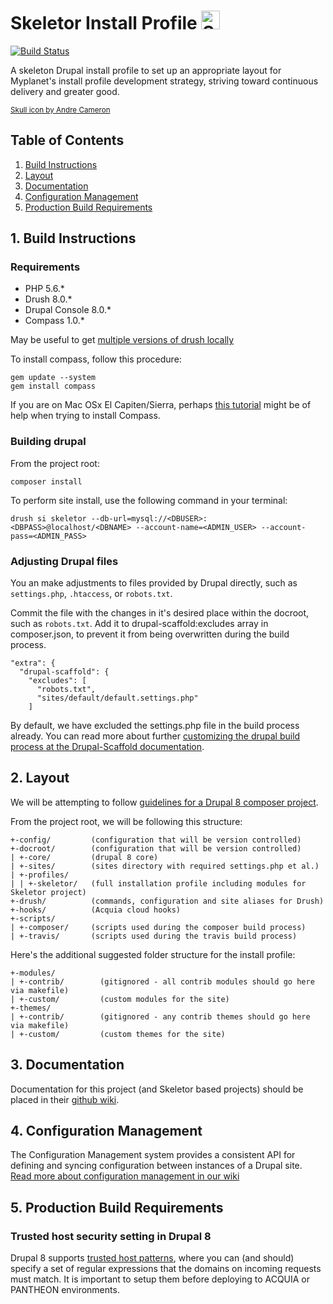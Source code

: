 # Skeletor Install Profile <img  height="30px" width="30px" src="https://cdn.rawgit.com/wiki/myplanetdigital/drupal-skeletor/images/noun_131083_cc.svg" alt="Skeletor"> 

[![Build Status](https://travis-ci.org/myplanetdigital/drupal-skeletor.svg?branch=8.x)](https://travis-ci.org/myplanetdigital/drupal-skeletor)

A skeleton Drupal install profile to set up an appropriate layout for Myplanet's install profile development strategy, striving toward continuous delivery and greater good.

<small>[Skull icon by Andre Cameron](https://thenounproject.com/CrocodileJock/collection/skulls/?oq=skull&cidx=0&i=131083)</small>

## Table of Contents

1. [Build Instructions](#1-build-instructions)
2. [Layout](#2-layout)
3. [Documentation](#3-documentation)
4. [Configuration Management](#4-configuration-management)
5. [Production Build Requirements](#5-production-build-requirements)

## 1. Build Instructions

### Requirements

* PHP 5.6.*
* Drush 8.0.*
* Drupal Console 8.0.*
* Compass 1.0.*

May be useful to get [multiple versions of drush locally](https://www.lullabot.com/articles/switching-drush-versions)

To install compass, follow this procedure:

```
gem update --system
gem install compass
```

If you are on Mac OSx El Capiten/Sierra, perhaps [this tutorial](http://stackoverflow.com/questions/31972968/cant-install-gems-on-os-x-el-capitan) might be of help when trying to install Compass.

### Building drupal

From the project root:

`composer install`

To perform site install, use the following command in your terminal:

`drush si skeletor --db-url=mysql://<DBUSER>:<DBPASS>@localhost/<DBNAME> --account-name=<ADMIN_USER> --account-pass=<ADMIN_PASS>`


### Adjusting Drupal files

You an make adjustments to files provided by Drupal directly, such as `settings.php`, `.htaccess`, or `robots.txt`.

Commit the file with the changes in it's desired place within the docroot, such as `robots.txt`. Add it to
drupal-scaffold:excludes array in composer.json, to prevent it from being overwritten during the build process.

    "extra": {
      "drupal-scaffold": {
        "excludes": [
          "robots.txt",
          "sites/default/default.settings.php"
        ]

By default, we have excluded the settings.php file in the build process already. You can read more about further
[customizing the drupal build process at the Drupal-Scaffold
documentation](https://github.com/drupal-composer/drupal-scaffold/blob/master/README.md).

## 2. Layout

We will be attempting to follow [guidelines for a Drupal 8 composer project](https://github.com/drupal-composer/drupal-project).

From the project root, we will be following this structure:

    +-config/         (configuration that will be version controlled)
    +-docroot/        (configuration that will be version controlled)
    | +-core/         (drupal 8 core)
    | +-sites/        (sites directory with required settings.php et al.)
    | +-profiles/     
    | | +-skeletor/   (full installation profile including modules for Skeletor project)
    +-drush/          (commands, configuration and site aliases for Drush)
    +-hooks/          (Acquia cloud hooks)
    +-scripts/        
    | +-composer/     (scripts used during the composer build process)
    | +-travis/       (scripts used during the travis build process)

Here's the additional suggested folder structure for the install profile:

    +-modules/
    | +-contrib/        (gitignored - all contrib modules should go here via makefile)
    | +-custom/         (custom modules for the site)
    +-themes/
    | +-contrib/        (gitignored - any contrib themes should go here via makefile)
    | +-custom/         (custom themes for the site)

## 3. Documentation

Documentation for this project (and Skeletor based projects) should be placed in their [github wiki](/wiki).

## 4. Configuration Management

The Configuration Management system provides a consistent API for defining and 
syncing configuration between instances of a Drupal site. [Read more about 
configuration management in our wiki](https://github.com/myplanetdigital/drupal-skeletor/wiki/Setup-&-Working-with-Configuration-Management)

## 5. Production Build Requirements

### Trusted host security setting in Drupal 8

Drupal 8 supports [trusted host patterns](https://www.drupal.org/node/2410395), where you can (and should) 
specify a set of regular expressions that the domains on incoming requests must match. 
It is important to setup them before deploying to ACQUIA or PANTHEON environments.
